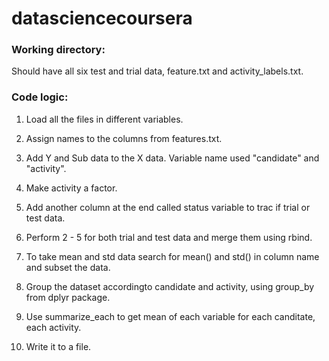 # datasciencecoursera

### Working directory:

Should have all six test and trial data, feature.txt and activity_labels.txt.


### Code logic:
1. Load all the files in different variables.
2. Assign names to the columns from features.txt.
3. Add Y and Sub data to the X data. Variable name used "candidate" and "activity".
4. Make activity a factor.
5. Add another column at the end called status variable to trac if trial or test data.
6. Perform 2 - 5 for both trial and test data and merge them using rbind.

7. To take mean and std data search for mean() and std() in column name and subset the data.

8. Group the dataset accordingto candidate and activity, using group_by from dplyr package.
9. Use summarize_each to get mean of each variable for each canditate, each activity.
10. Write it to a file.
